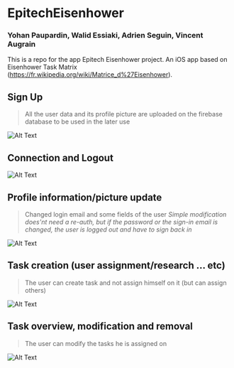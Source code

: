 # EpitechEisenhower
### Yohan Paupardin, Walid Essiaki, Adrien Seguin, Vincent Augrain

This is a repo for the app Epitech Eisenhower project. An iOS app based on Eisenhower Task Matrix (https://fr.wikipedia.org/wiki/Matrice_d%27Eisenhower).

## Sign Up

> All the user data and its profile picture are uploaded on the firebase database to be used in the later use

![Alt Text](https://i.imgur.com/WOk2Rxp.gif)


## Connection and Logout

![Alt Text](https://i.imgur.com/QpTLqx8.gif)


## Profile information/picture update

> Changed login email and some fields of the user
*Simple modification does'nt need a re-auth, but if the password or the sign-in email is changed, the user is logged out and have to sign back in*

![Alt Text](https://i.imgur.com/9v8wC6p.gif)

## Task creation (user assignment/research ... etc)

> The user can create task and not assign himself on it (but can assign others)

![Alt Text](https://i.imgur.com/lt25yjV.gif)

## Task overview, modification and removal

> The user can modify the tasks he is assigned on

![Alt Text](https://i.imgur.com/KsdhKYV.gif)

